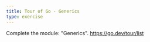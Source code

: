 ```yaml
---
title: Tour of Go - Generics
type: exercise
---
```


Complete the module: "Generics".
https://go.dev/tour/list
